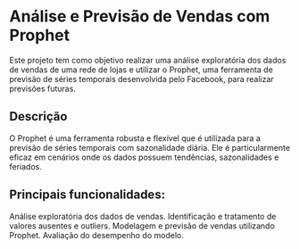 # Análise e Previsão de Vendas com Prophet
Este projeto tem como objetivo realizar uma análise exploratória dos dados de vendas de uma rede de lojas e utilizar o Prophet, uma ferramenta de previsão de séries temporais desenvolvida pelo Facebook, para realizar previsões futuras.

## Descrição
O Prophet é uma ferramenta robusta e flexível que é utilizada para a previsão de séries temporais com sazonalidade diária. Ele é particularmente eficaz em cenários onde os dados possuem tendências, sazonalidades e feriados.

## Principais funcionalidades:
Análise exploratória dos dados de vendas.
Identificação e tratamento de valores ausentes e outliers.
Modelagem e previsão de vendas utilizando Prophet.
Avaliação do desempenho do modelo.
